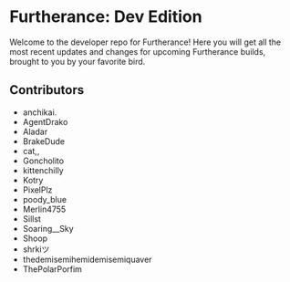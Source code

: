 # Furtherance: Dev Edition
Welcome to the developer repo for Furtherance!
Here you will get all the most recent updates and changes for upcoming Furtherance builds, brought to you by your favorite bird.

## Contributors
- anchikai.
- AgentDrako
- Aladar
- BrakeDude
- cat,,
- Goncholito
- kittenchilly
- Kotry
- PixelPlz
- poody_blue
- Merlin4755
- Sillst
- Soaring__Sky
- Shoop
- shrkiツ
- thedemisemihemidemisemiquaver
- ThePolarPorfim
